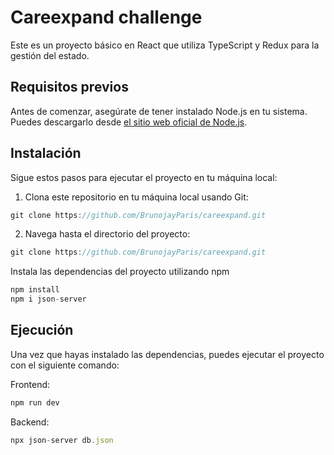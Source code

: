 # Careexpand challenge

Este es un proyecto básico en React que utiliza TypeScript y Redux para la gestión del estado. 

## Requisitos previos

Antes de comenzar, asegúrate de tener instalado Node.js en tu sistema. Puedes descargarlo desde [el sitio web oficial de Node.js](https://nodejs.org/).

## Instalación

Sigue estos pasos para ejecutar el proyecto en tu máquina local:

1. Clona este repositorio en tu máquina local usando Git:


```js
git clone https://github.com/BrunojayParis/careexpand.git
```
2. Navega hasta el directorio del proyecto:

```js
git clone https://github.com/BrunojayParis/careexpand.git
```

Instala las dependencias del proyecto utilizando npm

```js
npm install
npm i json-server
```
## Ejecución

Una vez que hayas instalado las dependencias, puedes ejecutar el proyecto con el siguiente comando:

Frontend:

```js
npm run dev
```

Backend:
```js
npx json-server db.json
```

